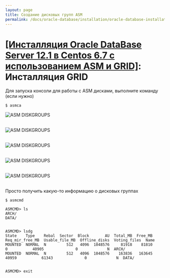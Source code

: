 ```yaml
---
layout: page
title: Создание дисковых групп ASM
permalink: /docs/oracle-database/installation/oracle-database-installation/single/asm/linux/6.7/oracle/12.1/asm-diskgroup-creation/
---
```



# <a href="/docs/oracle-database/installation/oracle-database-installation/single/asm/linux/6.7/oracle/12.1/">[Инсталляция Oracle DataBase Server 12.1 в Centos 6.7 с использованием ASM и GRID]</a>: Инсталляция GRID





Для запуска консоли для работы с ASM дисками, выполните команду (если нужно)

	$ asmca


<img src="http://img.oradba.net/oracle-database-installation/asm/linux/6.7/oracle/12.1/02-asm-diskgroup/asm-diskgroup_01.png" border="0" alt="ASM DISKGROUPS"><br/><br/>


<img src="http://img.oradba.net/oracle-database-installation/asm/linux/6.7/oracle/12.1/02-asm-diskgroup/asm-diskgroup_02.png" border="0" alt="ASM DISKGROUPS"><br/><br/>


<img src="http://img.oradba.net/oracle-database-installation/asm/linux/6.7/oracle/12.1/02-asm-diskgroup/asm-diskgroup_03.png" border="0" alt="ASM DISKGROUPS"><br/><br/>


<img src="http://img.oradba.net/oracle-database-installation/asm/linux/6.7/oracle/12.1/02-asm-diskgroup/asm-diskgroup_04.png" border="0" alt="ASM DISKGROUPS"><br/><br/>


<img src="http://img.oradba.net/oracle-database-installation/asm/linux/6.7/oracle/12.1/02-asm-diskgroup/asm-diskgroup_05.png" border="0" alt="ASM DISKGROUPS"><br/><br/>



Просто получить какую-то информацию о дисковых группах

	$ asmcmd

	ASMCMD> ls
	ARCH/
	DATA/


	ASMCMD> lsdg
	State    Type    Rebal  Sector  Block       AU  Total_MB  Free_MB  Req_mir_free_MB  Usable_file_MB  Offline_disks  Voting_files  Name
	MOUNTED  NORMAL  N         512   4096  1048576     81918    81810                0           40905              0             N  ARCH/
	MOUNTED  NORMAL  N         512   4096  1048576    163836   163645            40959           61343              0             N  DATA/


	ASMCMD> exit
